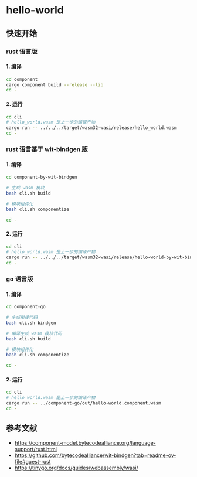 # hello-world

## 快速开始

### rust 语言版
#### 1. 编译
```bash
cd component
cargo component build --release --lib
cd -
```

#### 2. 运行

```bash
cd cli
# hello_world.wasm 是上一步的编译产物
cargo run -- ../../../target/wasm32-wasi/release/hello_world.wasm
cd -
```

### rust 语言基于 wit-bindgen 版
#### 1. 编译
```bash
cd component-by-wit-bindgen

# 生成 wasm 模块
bash cli.sh build

# 模块组件化
bash cli.sh componentize

cd -
```

#### 2. 运行

```bash
cd cli
# hello_world.wasm 是上一步的编译产物
cargo run -- ../../../target/wasm32-wasi/release/hello-world-by-wit-bindgen.component.wasm
cd -
```

### go 语言版
#### 1. 编译
```bash
cd component-go

# 生成衔接代码
bash cli.sh bindgen

# 编译生成 wasm 模块代码
bash cli.sh build

# 模块组件化
bash cli.sh componentize

cd -
```

#### 2. 运行
```bash
cd cli
# hello_world.wasm 是上一步的编译产物
cargo run -- ../component-go/out/hello-world.component.wasm
cd -
```

## 参考文献
- https://component-model.bytecodealliance.org/language-support/rust.html
- https://github.com/bytecodealliance/wit-bindgen?tab=readme-ov-file#guest-rust
- https://tinygo.org/docs/guides/webassembly/wasi/
